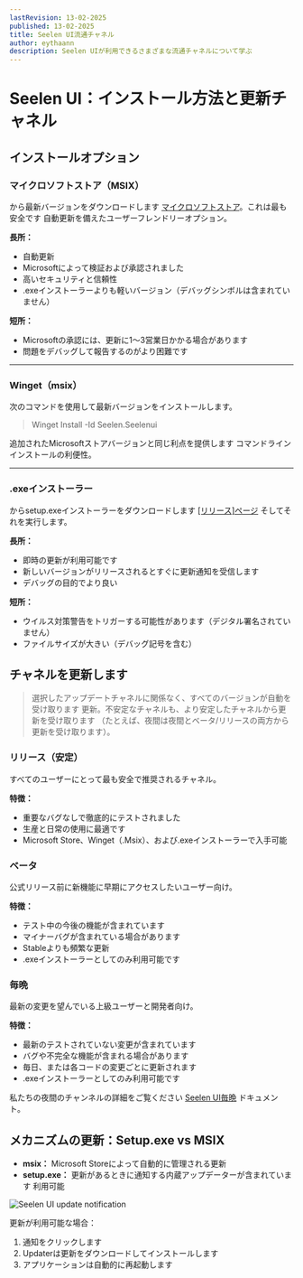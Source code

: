 ```yaml
---
lastRevision: 13-02-2025
published: 13-02-2025
title: Seelen UI流通チャネル
author: eythaann
description: Seelen UIが利用できるさまざまな流通チャネルについて学ぶ
---
```


# Seelen UI：インストール方法と更新チャネル

## インストールオプション

### マイクロソフトストア（MSIX）

から最新バージョンをダウンロードします
[マイクロソフトストア](https://www.microsoft.com/store)。これは最も安全です
自動更新を備えたユーザーフレンドリーオプション。

**長所：**

- 自動更新
- Microsoftによって検証および承認されました
- 高いセキュリティと信頼性
- .exeインストーラーよりも軽いバージョン（デバッグシンボルは含まれていません）

**短所：**

- Microsoftの承認には、更新に1〜3営業日かかる場合があります
- 問題をデバッグして報告するのがより困難です

---

### Winget（msix）

次のコマンドを使用して最新バージョンをインストールします。

> Winget Install -Id Seelen.Seelenui

追加されたMicrosoftストアバージョンと同じ利点を提供します
コマンドラインインストールの利便性。

---

### .exeインストーラー

からsetup.exeインストーラーをダウンロードします
[\[リリース\]ページ](https://github.com/eythaann/Seelen-UI/releases)
そしてそれを実行します。

**長所：**

- 即時の更新が利用可能です
- 新しいバージョンがリリースされるとすぐに更新通知を受信します
- デバッグの目的でより良い

**短所：**

- ウイルス対策警告をトリガーする可能性があります（デジタル署名されていません）
- ファイルサイズが大きい（デバッグ記号を含む）

## チャネルを更新します

> 選択したアップデートチャネルに関係なく、すべてのバージョンが自動を受け取ります
> 更新。不安定なチャネルも、より安定したチャネルから更新を受け取ります
> （たとえば、夜間は夜間とベータ/リリースの両方から更新を受け取ります）。

### リリース（安定）

すべてのユーザーにとって最も安全で推奨されるチャネル。

**特徴：**

- 重要なバグなしで徹底的にテストされました
- 生産と日常の使用に最適です
- Microsoft Store、Winget（.Msix）、および.exeインストーラーで入手可能

### ベータ

公式リリース前に新機能に早期にアクセスしたいユーザー向け。

**特徴：**

- テスト中の今後の機能が含まれています
- マイナーバグが含まれている場合があります
- Stableよりも頻繁な更新
- .exeインストーラーとしてのみ利用可能です

### 毎晩

最新の変更を望んでいる上級ユーザーと開発者向け。

**特徴：**

- 最新のテストされていない変更が含まれています
- バグや不完全な機能が含まれる場合があります
- 毎日、または各コードの変更ごとに更新されます
- .exeインストーラーとしてのみ利用可能です

私たちの夜間のチャンネルの詳細をご覧ください
[Seelen UI毎晩](https://seelen.io/blog/nightly) ドキュメント。

## メカニズムの更新：Setup.exe vs MSIX

- **msix：** Microsoft Storeによって自動的に管理される更新
- **setup.exe：** 更新があるときに通知する内蔵アップデーターが含まれています
  利用可能

![Seelen UI update notification](https://github.com/Seelen-Inc/slu-blog/blob/master/blog/seelen-ui-distribution-channels/image.png?raw=true)

更新が利用可能な場合：

1. 通知をクリックします
2. Updaterは更新をダウンロードしてインストールします
3. アプリケーションは自動的に再起動します
